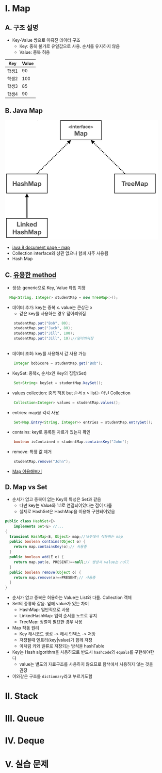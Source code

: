 
# I. Map
## A. 구조 설명
- Key-Value 쌍으로 이뤄진 데이터 구조
  - Key: 중복 불가로 유일값으로 사용. 순서를 유지하지 않음
  - Value: 중복 허용

| Key | Value |
|-----|-------|
| 학생1 | 90    |
| 학생2 | 100   |
| 학생3 | 85    |
| 학생4 | 90    |

## B. Java Map
![map 구조](../../img/middle/CollectionFrameworks/Map.png)
- [java 8 document page - map](https://docs.oracle.com/javase/8/docs/api/java/util/Map.html)
- Collection interface와 상관 없으나 함께 자주 사용됨
- Hash Map 

## C. [유용한 method](../../../src/step04_middleClass2/chapter02_CollectionFramework/map/MapBasic.java)
- 생성: generic으로 Key, Value 타입 지정
```java
  Map<String, Integer> studentMap = new TreeMap<>();
```
- 데이터 추가: key는 중복 x. value는 큰상관 x
  - 같은 key를 사용하는 경우 덮어씌워짐
```java
    studentMap.put("Bob", 80);
    studentMap.put("Jack", 80);
    studentMap.put("Jill", 100);
    studentMap.put("Jill", 10);//덮어씌워짐
    
```
- 데이터 조회: key를 사용해서 값 사용 가능
```java
    Integer bobScore = studentMap.get("Bob");
```
- KeySet: 중복x, 순서x인 Key의 집합(Set)
```java
    Set<String> keySet = studentMap.keySet();
```
- values collection: 중복 허용 but 순서 x > list는 아닌 Collection
```java
    Collection<Integer> values = studentMap.values();
```
- entries: map을 각각 사용
```java
    Set<Map.Entry<String, Integer>> entries = studentMap.entrySet();
```
- contains: key로 등록된 자료가 있는지 확인
```java
    boolean isContained = studentMap.containsKey("John");
```
- remove: 특정 값 제거
```java
    studentMap.remove("John");    
```
- [Map 이용해보기](../../../src/step04_middleClass2/chapter02_CollectionFramework/map/StudentMapMain.java)
## D. Map vs Set
- 순서가 없고 중복이 없는 Key의 특성은 Set과 같음
  - 다만 key는 Value와 1:1로 연결되어있다는 점이 다름
  - 실제로 HashSet은 HashMap을 이용해 구현되어있음
```java
public class HashSet<E>
    implements Set<E> //...
{
  transient HashMap<E, Object> map;//내부에서 작동하는 map
  public boolean contains(Object o) {
    return map.containsKey(o);// 사용중
  }
  public boolean add(E e) {
    return map.put(e, PRESENT)==null;// 생성시 value는 null
  }
  public boolean remove(Object o) {
    return map.remove(o)==PRESENT;// 사용중
  }
}
```
- 순서가 없고 중복은 허용하는 Value는 List와 다름. Collection 객체
- Set의 종류와 같음. 옆에 value가 있는 차이
  - HashMap: 일반적으로 사용
  - LinkedHashMap: 입력 순서를 노드로 유지
  - TreeMap: 정렬이 필요한 경우 사용
- Map 작동 원리
  - Key 해시코드 생성 -> 해시 인덱스 -> 저장
  - 저장될때 엔트리(key|value)가 함께 저장 
  - 이처럼 키와 벨류로 저장되는 방식을 hashTable
- Key는 Hash algorithm을 사용하므로 반드시 `hashCode`와 `equals`를 구현해야한다
  - value는 별도의 자료구조를 사용하지 않으므로 탐색에서 사용하지 않는 것을 권장
- 이와같은 구조를 `dictionary`라고 부르기도함
# II. Stack
# III. Queue
# IV. Deque
# V. 실습 문제